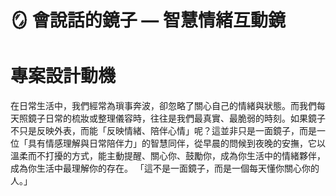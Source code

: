 # 🪞 會說話的鏡子 — 智慧情緒互動鏡
# 專案設計動機
在日常生活中，我們經常為瑣事奔波，卻忽略了關心自己的情緒與狀態。而我們每天照鏡子日常的梳妝或整理儀容時，往往是我們最真實、最脆弱的時刻。如果鏡子不只是反映外表，而能「反映情緒、陪伴心情」呢？這並非只是一面鏡子，而是一位「具有情感理解與日常陪伴力」的智慧同伴，從早晨的問候到夜晚的安撫，它以溫柔而不打擾的方式，能主動提醒、關心你、鼓勵你，成為你生活中的情緒夥伴，成為你生活中最理解你的存在。
「這不是一面鏡子，而是一個每天懂你關心你的人。」
